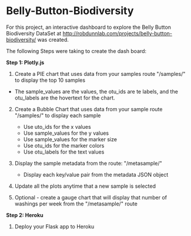 # Belly-Button-Biodiversity
For this project, an interactive dashboard to explore the Belly Button Biodiversity DataSet at http://robdunnlab.com/projects/belly-button-biodiversity/ was created. 

The following Steps were taking to create the dash board:

<strong> Step 1: Plotly.js </strong>
1. Create a PIE chart that uses data from your samples route "/samples/<sample>" to display the top 10 samples
  * The sample_values are the values, the otu_ids are te labels, and the otu_labels are the hovertext for the chart.
  
2. Create a Bubble Chart that uses data from your sample route  "/samples/<sample>" to display each sample
   * Use uto_ids for the x values
   * Use sample_values for the y values
   * Use sample_values for the marker size
   * Use otu_ids for the marker colors
   * Use otu_labels for the text values
  
3. Display the sample metadata from the route: "/metasample/<sample>"
   * Display each key/value pair from the metadata JSON object
  
4. Update all the plots anytime that a new sample is selected

5. Optional - create a gauge chart that will display that number of washings per week from the "/metasample/<sample>" route

<strong> Step 2: Heroku </strong>
1. Deploy your Flask app to Heroku
  
